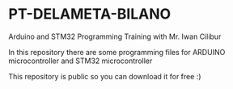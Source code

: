 # PT-DELAMETA-BILANO


Arduino and STM32 Programming Training with Mr. Iwan Cilibur


In this repository there are some programming files for ARDUINO microcontroller and STM32 microcontroller


This repository is public so you can download it for free :)
